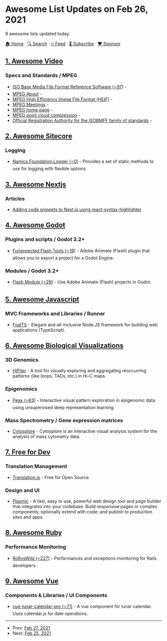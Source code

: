 # Awesome List Updates on Feb 26, 2021

9 awesome lists updated today.

[🏠 Home](/README.md) · [🔍 Search](https://www.trackawesomelist.com/search/) · [🔥 Feed](https://www.trackawesomelist.com/rss.xml) · [📮 Subscribe](https://trackawesomelist.us17.list-manage.com/subscribe?u=d2f0117aa829c83a63ec63c2f&id=36a103854c) · [❤️  Sponsor](https://github.com/sponsors/theowenyoung)



## [1. Awesome Video](/content/krzemienski/awesome-video/README.md)

### Specs and Standards / MPEG

*   [ISO Base Media File Format Reference Software (⭐97)](https://github.com/MPEGGroup/isobmff)  -
*   [MPEG About](https://www.mpegstandards.org/about-mpeg/)  -
*   [MPEG High Efficiency Image File Format (HEIF)](https://nokiatech.github.io/heif/)  -
*   [MPEG Meetings](https://www.mpegstandards.org/meetings/)  -
*   [MPEG home page](https://www.mpegstandards.org)  -
*   [MPEG point cloud compression](https://mpeg-pcc.org)  -
*   [Official Registration Authority for the ISOBMFF family of standards](http://mp4ra.org/)  -

## [2. Awesome Sitecore](/content/MartinMiles/awesome-sitecore/README.md)

### Logging

*   [Namics.Foundation.Logger (⭐0)](https://github.com/merkle-open/Namics.Foundation.Logger) - Provides a set of static methods to use for logging with flexible options

## [3. Awesome Nextjs](/content/unicodeveloper/awesome-nextjs/README.md)

### Articles

*   [Adding code snippets to Next.js using react-syntax-highlighter](https://thetombomb.com/posts/adding-code-snippets-to-static-markdown-in-Next%20js)

## [4. Awesome Godot](/content/godotengine/awesome-godot/README.md)

### Plugins and scripts / Godot 3.2+

*   [Funexpected Flash Tools (⭐18)](https://github.com/funexpected/flash-tools) - Adobe Animate (Flash) plugin that allows you to export a project for a Godot Engine.

### Modules / Godot 3.2+

*   [Flash Module (⭐29)](https://github.com/funexpected/godot-flash-module) - Use Adobe Animate (Flash) projects in Godot.

## [5. Awesome Javascript](/content/sorrycc/awesome-javascript/README.md)

### MVC Frameworks and Libraries / Runner

*   [FoalTS](https://foalts.org) - Elegant and all-inclusive Node.JS framework for building web applications (TypeScript).

## [6. Awesome Biological Visualizations](/content/keller-mark/awesome-biological-visualizations/README.md)

### 3D Genomics

*   [HiPiler](http://hipiler.higlass.io/) - A tool for visually exploring and aggregating reoccurring patterns (like loops, TADs, etc.) in Hi-C maps.

### Epigenomics

*   [Peax (⭐63)](https://github.com/Novartis/peax) - Interactive visual pattern exploration in epigenomic data using unsupervised deep representation learning.

### Mass Spectrometry / Gene expression matrices

*   [Cytosplore](https://www.cytosplore.org/) - Cytosplore is an interactive visual analysis system for the analysis of mass cytometry data.

## [7. Free for Dev](/content/ripienaar/free-for-dev/README.md)

### Translation Management

*   [Translation.io](https://translation.io) - Free for Open Source

### Design and UI

*   [Plasmic](https://www.plasmic.app/) - A fast, easy to use, powerful web design tool and page builder that integrates into your codebase. Build responsive pages or complex components; optionally extend with code; and publish to production sites and apps.

## [8. Awesome Ruby](/content/markets/awesome-ruby/README.md)

### Performance Monitoring

*   [RoRvsWild (⭐227)](https://github.com/BaseSecrete/rorvswild) - Performances and exceptions monitoring for Rails developers.

## [9. Awesome Vue](/content/vuejs/awesome-vue/README.md)

### Components & Libraries / UI Components

*   [vue-lunar-calendar-pro (⭐71)](https://github.com/wangdaodao/vue-lunar-calendar-pro) - A vue component for lunar calendar. Uses calendar.js for date operations.

---

- Prev: [Feb 27, 2021](/content/2021/02/27/README.md)
- Next: [Feb 25, 2021](/content/2021/02/25/README.md)